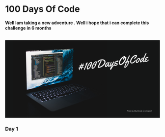<!DOCTYPE html>
<html>

<body>
<p>
<h1> 100 Days Of Code</h1>
<strong> Well Iam taking a new adventure . Well i hope that  i can complete this challenge in  6 months </strong>
</p>
<br>
<img src="https://github.com/anjithmathew/100-days-of-code-python/blob/main/*images/%23100DaysOfCode%20-%20Dark%20design.png" alt="100 Days of Code" /> </img>


<br>
<h3 color ="green"> Day 1</h3>

</body>

</html>
